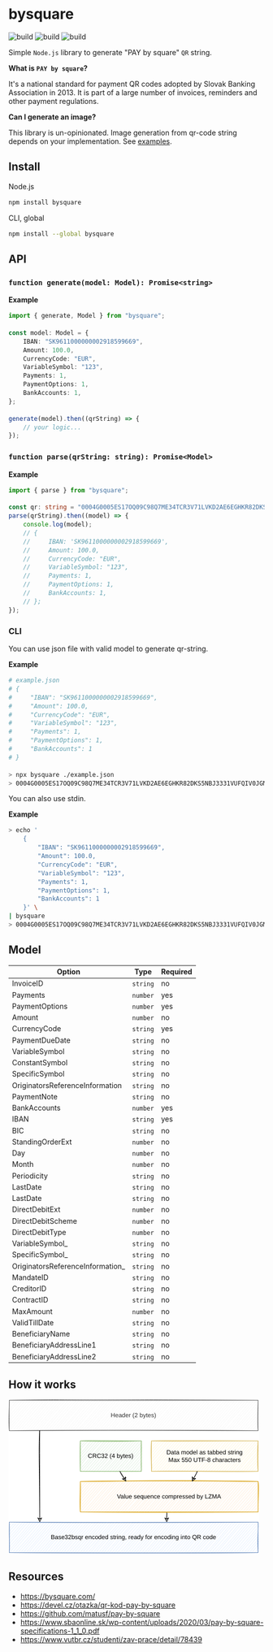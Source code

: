 # bysquare

![build][build] ![build][license] ![build][version]

<!-- Dependency free simple  -->

Simple `Node.js` library to generate "PAY by square" `QR` string.

**What is `PAY by square`?**

It's a national standard for payment QR codes adopted by Slovak Banking
Association in 2013. It is part of a large number of invoices, reminders and
other payment regulations.

**Can I generate an image?**

This library is un-opinionated. Image generation from qr-code string depends on
your implementation. See [examples](examples).

## Install

Node.js

```sh
npm install bysquare
```

CLI, global

```sh
npm install --global bysquare
```

## API

### `function generate(model: Model): Promise<string>`

**Example**

```typescript
import { generate, Model } from "bysquare";

const model: Model = {
    IBAN: "SK9611000000002918599669",
    Amount: 100.0,
    CurrencyCode: "EUR",
    VariableSymbol: "123",
    Payments: 1,
    PaymentOptions: 1,
    BankAccounts: 1,
};

generate(model).then((qrString) => {
    // your logic...
});
```

### `function parse(qrString: string): Promise<Model>`

**Example**

```typescript
import { parse } from "bysquare";

const qr: string = "0004G0005ES17OQ09C98Q7ME34TCR3V71LVKD2AE6EGHKR82DKS5NBJ3331VUFQIV0JGMR743UJCKSAKEM9QGVVVOIVH000";
parse(qrString).then((model) => {
    console.log(model);
    // {
    //     IBAN: 'SK9611000000002918599669',
    //     Amount: 100.0,
    //     CurrencyCode: "EUR",
    //     VariableSymbol: "123",
    //     Payments: 1,
    //     PaymentOptions: 1,
    //     BankAccounts: 1,
    // };
});
```

### CLI

You can use json file with valid model to generate qr-string.

**Example**

```sh
# example.json
# {
#     "IBAN": "SK9611000000002918599669",
#     "Amount": 100.0,
#     "CurrencyCode": "EUR",
#     "VariableSymbol": "123",
#     "Payments": 1,
#     "PaymentOptions": 1,
#     "BankAccounts": 1
# }

> npx bysquare ./example.json
> 0004G0005ES17OQ09C98Q7ME34TCR3V71LVKD2AE6EGHKR82DKS5NBJ3331VUFQIV0JGMR743UJCKSAKEM9QGVVVOIVH000
```

You can also use stdin.

**Example**

```sh
> echo '
    {
        "IBAN": "SK9611000000002918599669",
        "Amount": 100.0,
        "CurrencyCode": "EUR",
        "VariableSymbol": "123",
        "Payments": 1,
        "PaymentOptions": 1,
        "BankAccounts": 1
    }' \
| bysquare
> 0004G0005ES17OQ09C98Q7ME34TCR3V71LVKD2AE6EGHKR82DKS5NBJ3331VUFQIV0JGMR743UJCKSAKEM9QGVVVOIVH000
```

## Model

| Option                           | Type     | Required |
| -------------------------------- | -------- | -------- |
| InvoiceID                        | `string` | no       |
| Payments                         | `number` | yes      |
| PaymentOptions                   | `number` | yes      |
| Amount                           | `number` | no       |
| CurrencyCode                     | `string` | yes      |
| PaymentDueDate                   | `string` | no       |
| VariableSymbol                   | `string` | no       |
| ConstantSymbol                   | `string` | no       |
| SpecificSymbol                   | `string` | no       |
| OriginatorsReferenceInformation  | `string` | no       |
| PaymentNote                      | `string` | no       |
| BankAccounts                     | `number` | yes      |
| IBAN                             | `string` | yes      |
| BIC                              | `string` | no       |
| StandingOrderExt                 | `number` | no       |
| Day                              | `number` | no       |
| Month                            | `number` | no       |
| Periodicity                      | `string` | no       |
| LastDate                         | `string` | no       |
| LastDate                         | `string` | no       |
| DirectDebitExt                   | `number` | no       |
| DirectDebitScheme                | `number` | no       |
| DirectDebitType                  | `number` | no       |
| VariableSymbol_                  | `string` | no       |
| SpecificSymbol_                  | `string` | no       |
| OriginatorsReferenceInformation_ | `string` | no       |
| MandateID                        | `string` | no       |
| CreditorID                       | `string` | no       |
| ContractID                       | `string` | no       |
| MaxAmount                        | `number` | no       |
| ValidTillDate                    | `string` | no       |
| BeneficiaryName                  | `string` | no       |
| BeneficiaryAddressLine1          | `string` | no       |
| BeneficiaryAddressLine2          | `string` | no       |

## How it works

![diagram](./uml/logic.png)


## Resources

- <https://bysquare.com/>
- <https://devel.cz/otazka/qr-kod-pay-by-square>
- <https://github.com/matusf/pay-by-square>
- <https://www.sbaonline.sk/wp-content/uploads/2020/03/pay-by-square-specifications-1_1_0.pdf>
- <https://www.vutbr.cz/studenti/zav-prace/detail/78439>

<!-- Links -->

[build]: https://img.shields.io/github/workflow/status/xseman/bysquare/tests
[version]: https://img.shields.io/npm/v/bysquare
[license]: https://img.shields.io/github/license/xseman/bysquare

<!--
Versioning
----------

- Stash unfinished work
- Run the `preversion` script
- Bump version in `package.json` as requested (patch, minor, major, etc)
- Build app
- Run the `version` script
- Commit and tag
- Run the `postversion` script
- Checkout to master
- Push commits and tag, git push, git push --tags
- Publish to npm, npm publish
-->
